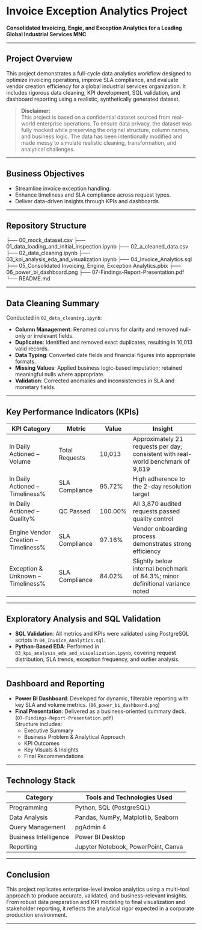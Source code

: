 # Invoice Exception Analytics Project  
**Consolidated Invoicing, Engie, and Exception Analytics for a Leading Global Industrial Services MNC**

---

## Project Overview

This project demonstrates a full-cycle data analytics workflow designed to optimize invoicing operations, improve SLA compliance, and evaluate vendor creation efficiency for a global industrial services organization. It includes rigorous data cleaning, KPI development, SQL validation, and dashboard reporting using a realistic, synthetically generated dataset.

> **Disclaimer:**  
> This project is based on a confidential dataset sourced from real-world enterprise operations. To ensure data privacy, the dataset was fully mocked while preserving the original structure, column names, and business logic. The data has been intentionally modified and made messy to simulate realistic cleaning, transformation, and analytical challenges.

---

## Business Objectives

- Streamline invoice exception handling.
- Enhance timeliness and SLA compliance across request types.
- Deliver data-driven insights through KPIs and dashboards.

---

## Repository Structure

├── 00_mock_dataset.csv
├── 01_data_loading_and_initial_inspection.ipynb
├── 02_a_cleaned_data.csv
├── 02_data_cleaning.ipynb
├── 03_kpi_analysis_eda_and_visualization.ipynb
├── 04_Invoice_Analytics.sql
├── 05_Consolidated Invoicing, Engine, Exception Analytics.pbix
├── 06_power_bi_dashboard.png
├── 07-Findings-Report-Presentation.pdf
└── README.md


---

## Data Cleaning Summary

Conducted in `02_data_cleaning.ipynb`:

- **Column Management**: Renamed columns for clarity and removed null-only or irrelevant fields.
- **Duplicates**: Identified and removed exact duplicates, resulting in 10,013 valid records.
- **Data Typing**: Converted date fields and financial figures into appropriate formats.
- **Missing Values**: Applied business logic-based imputation; retained meaningful nulls where appropriate.
- **Validation**: Corrected anomalies and inconsistencies in SLA and monetary fields.

---

## Key Performance Indicators (KPIs)

| KPI Category | Metric | Value | Insight |
|--------------|--------|-------|---------|
| In Daily Actioned – Volume | Total Requests | 10,013 | Approximately 21 requests per day; consistent with real-world benchmark of 9,819 |
| In Daily Actioned – Timeliness% | SLA Compliance | 95.72% | High adherence to the 2-day resolution target |
| In Daily Actioned – Quality% | QC Passed | 100.00% | All 3,870 audited requests passed quality control |
| Engine Vendor Creation – Timeliness% | SLA Compliance | 97.16% | Vendor onboarding process demonstrates strong efficiency |
| Exception & Unknown – Timeliness% | SLA Compliance | 84.02% | Slightly below internal benchmark of 84.3%; minor definitional variance noted |

---

## Exploratory Analysis and SQL Validation

- **SQL Validation**: All metrics and KPIs were validated using PostgreSQL scripts in `04_Invoice_Analytics.sql`.
- **Python-Based EDA**: Performed in `03_kpi_analysis_eda_and_visualization.ipynb`, covering request distribution, SLA trends, exception frequency, and outlier analysis.

---

## Dashboard and Reporting

- **Power BI Dashboard**: Developed for dynamic, filterable reporting with key SLA and volume metrics. (`06_power_bi_dashboard.png`)
- **Final Presentation**: Delivered as a business-oriented summary deck. (`07-Findings-Report-Presentation.pdf`)  
  Structure includes:
  - Executive Summary  
  - Business Problem & Analytical Approach  
  - KPI Outcomes  
  - Key Visuals & Insights  
  - Final Recommendations

---

## Technology Stack

| Category           | Tools and Technologies Used           |
|--------------------|----------------------------------------|
| Programming        | Python, SQL (PostgreSQL)               |
| Data Analysis      | Pandas, NumPy, Matplotlib, Seaborn     |
| Query Management   | pgAdmin 4                              |
| Business Intelligence | Power BI Desktop                    |
| Reporting          | Jupyter Notebook, PowerPoint, Canva    |

---

## Conclusion

This project replicates enterprise-level invoice analytics using a multi-tool approach to produce accurate, validated, and business-relevant insights. From robust data preparation and KPI modeling to final visualization and stakeholder reporting, it reflects the analytical rigor expected in a corporate production environment.

---

